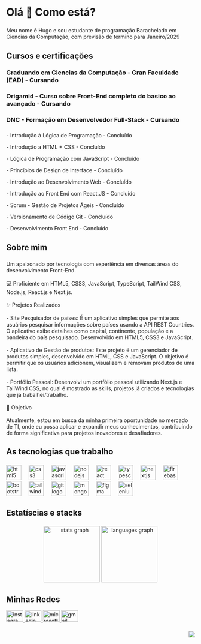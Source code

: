 <h1 align="left">Olá 👋 Como está?</h1>

###

<p align="left">Meu nome é Hugo e sou estudante de programação Barachelado em Ciencias da Computação, com previsão de termino para Janeiro/2029</p>

###

<h2 align="left">Cursos e certificações</h2>

###

<h3 align="left">Graduando em Ciencias da Computação - Gran Faculdade (EAD) - Cursando</h3>
<h3 align="left">Origamid - Curso sobre Front-End completo do basico ao avançado - Cursando</h3>
<h3 align="left">DNC - Formação em Desenvolvedor Full-Stack - Cursando</h3>
  
###

  <p align="left">- Introdução à Lógica de Programação - Concluído</p>
  <p align="left">- Introdução a HTML + CSS - Concluído</p>
  <p align="left">- Lógica de Programação com JavaScript - Concluído</p>
  <p align="left">- Princípios de Design de Interface - Concluído</p>
  <p align="left">- Introdução ao Desenvolvimento Web - Concluído</p>
  <p align="left">- Introdução ao Front End com React.JS - Concluído</p>
  <p align="left">- Scrum - Gestão de Projetos Ágeis - Concluído</p>
  <p align="left">- Versionamento de Código Git - Concluído</p>
  <p align="left">- Desenvolvimento Front End - Concluído</p>
  
###

<h2 align="left">Sobre mim</h2>

###

<p align="left">Um apaixonado por tecnologia com experiência em diversas áreas do desenvolvimento Front-End.<br><br>💻 Proficiente em HTML5, CSS3, JavaScript, TypeScript, TailWind CSS, Node.js, React.js e Next.js. <br><br>✨ Projetos Realizados<br><br>- Site Pesquisador de países: É um aplicativo simples que permite aos usuários pesquisar informações sobre países usando a API REST Countries. O aplicativo exibe detalhes como capital, continente, população e a bandeira do país pesquisado. Desenvolvido em HTML5, CSS3 e JavaScript.<br><br>- Aplicativo de Gestão de produtos: Este projeto é um gerenciador de produtos simples, desenvolvido em HTML, CSS e JavaScript. O objetivo é permitir que os usuários adicionem, visualizem e removam produtos de uma lista.<br><br>- Portfólio Pessoal: Desenvolvi um portfólio pessoal utilizando Next.js e TailWind CSS, no qual é mostrado as skills, projetos já criados e tecnologias que já trabalhei/trabalho.<br><br>🎯 Objetivo<br><br>Atualmente, estou em busca da minha primeira oportunidade no mercado de TI, onde eu possa aplicar e expandir meus conhecimentos, contribuindo de forma significativa para projetos inovadores e desafiadores.</p>

###

<h2 align="left">As tecnologias que trabalho</h2>

###

<div align="left">
  <img src="https://cdn.jsdelivr.net/gh/devicons/devicon/icons/html5/html5-original.svg" height="40" alt="html5 logo"  />
  <img width="12" />
  <img src="https://cdn.jsdelivr.net/gh/devicons/devicon/icons/css3/css3-original.svg" height="40" alt="css3 logo"  />
  <img width="12" />
  <img src="https://cdn.jsdelivr.net/gh/devicons/devicon/icons/javascript/javascript-original.svg" height="40" alt="javascript logo"  />
  <img width="12" />
  <img src="https://cdn.jsdelivr.net/gh/devicons/devicon/icons/nodejs/nodejs-plain-wordmark.svg" height="40" alt="nodejs logo"  />
  <img width="12" />
  <img src="https://cdn.jsdelivr.net/gh/devicons/devicon/icons/react/react-original.svg" height="40" alt="react logo"  />
  <img width="12" />
  <img src="https://cdn.jsdelivr.net/gh/devicons/devicon/icons/typescript/typescript-original.svg" height="40" alt="typescript logo"  />
  <img width="12" />
  <img src="https://cdn.jsdelivr.net/gh/devicons/devicon/icons/nextjs/nextjs-original.svg" height="40" alt="nextjs logo"  />
  <img width="12" />
  <img src="https://cdn.jsdelivr.net/gh/devicons/devicon/icons/firebase/firebase-plain.svg" height="40" alt="firebase logo"  />
  <img width="12" />
  <img src="https://cdn.jsdelivr.net/gh/devicons/devicon/icons/bootstrap/bootstrap-original.svg" height="40" alt="bootstrap logo"  />
  <img width="12" />
  <img src="https://cdn.jsdelivr.net/gh/devicons/devicon/icons/tailwindcss/tailwindcss-original-wordmark.svg" height="40" alt="tailwindcss logo"  />
  <img width="12" />
  <img src="https://cdn.jsdelivr.net/gh/devicons/devicon/icons/git/git-original.svg" height="40" alt="git logo"  />
  <img width="12" />
  <img src="https://cdn.jsdelivr.net/gh/devicons/devicon/icons/mongodb/mongodb-plain-wordmark.svg" height="40" alt="mongodb logo"  />
  <img width="12" />
  <img src="https://cdn.jsdelivr.net/gh/devicons/devicon/icons/figma/figma-original.svg" height="40" alt="figma logo"  />
  <img width="12" />
  <img src="https://cdn.jsdelivr.net/gh/devicons/devicon/icons/selenium/selenium-original.svg" height="40" alt="selenium logo"  />
</div>

###

<h2 align="left">Estatíscias e stacks</h2>

###

<div align="center">
  <img src="https://github-readme-stats.vercel.app/api?username=hugozauad&hide_title=false&hide_rank=false&show_icons=true&include_all_commits=true&count_private=false&disable_animations=false&theme=nightowl&locale=pt-br&hide_border=false&order=1" height="150" alt="stats graph"  />
  <img src="https://github-readme-stats.vercel.app/api/top-langs?username=hugozauad&locale=pt-br&hide_title=false&layout=compact&card_width=320&langs_count=5&theme=nightowl&hide_border=false&order=2" height="150" alt="languages graph"  />
</div>

###

<h2 align="left">Minhas Redes</h2>

<div align="left">
  <a href="www.instagram/hugozauad" target="_blank">
    <img src="https://raw.githubusercontent.com/maurodesouza/profile-readme-generator/master/src/assets/icons/social/instagram/default.svg" width="45" height="30" alt="instagram logo"  />
  </a>
  <a href="https://www.linkedin.com/in/hugozauad/" target="_blank">
    <img src="https://raw.githubusercontent.com/maurodesouza/profile-readme-generator/master/src/assets/icons/social/linkedin/default.svg" width="45" height="30" alt="linkedin logo"  />
  </a>
  <a href="hugozeymer@hotmail.com" target="_blank">
    <img src="https://raw.githubusercontent.com/maurodesouza/profile-readme-generator/master/src/assets/icons/social/microsoft-outlook/default.svg" width="45" height="30" alt="microsoft-outlook logo"  />
  </a>
  <a href="hugozeymer@gmail.com" target="_blank">
    <img src="https://raw.githubusercontent.com/maurodesouza/profile-readme-generator/master/src/assets/icons/social/gmail/default.svg" width="45" height="30" alt="gmail logo"  />
  </a>
</div>

###

<img align="right" src="https://visitor-badge.laobi.icu/badge?page_id=hugozauad.hugozauad&left_color=lightgray&right_color=royalblue&left_text=Visitantes"  />

###
